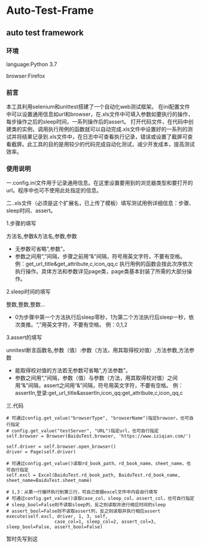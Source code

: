 # Auto-Test-Frame
## auto test framework
### 环境
language:Python 3.7 

browser:Firefox
### 前言
本工具利用selenium和unittest搭建了一个自动化web测试框架。
在ini配置文件中可以设置通用信息如url和browser，在.xls文件中可填入参数如要执行的操作，每步操作之后的sleep时间，一系列操作后的assert。
打开代码文件，在代码中创建类的实例，调用执行用例的函数就可以自动完成.xls文件中设置好的一系列的测试并将结果记录到.xls文件中，在日志中可查看执行记录，错误或设置了截屏可查看截屏。此工具的目的是用较少的代码完成自动化测试，减少开发成本，提高测试效率。
### 使用说明
一.config.ini文件用于记录通用信息。在这里设置要用到的浏览器类型和要打开的url。程序中也可不使用此处指定的信息。

二..xls文件（必须是这个扩展名，已上传了模板）填写测试用例详细信息：步骤、sleep时间、assert。

1.步骤的填写

方法名,参数&方法名,参数,参数
+ 无参数可省略“,参数”。
+ 参数之间用“,”间隔，步骤之前用“&”间隔，符号用英文字符，不要有空格。
例：get_url_title&get_attribute,c,icon_qq,c
执行用例的函数会按此次序依次执行操作。具体方法和参数详见page类，page类基本封装了所需的大部分操作。


2.sleep时间的填写

整数,整数,整数...
+ 0为步骤中第一个方法执行后sleep零秒，1为第二个方法执行后sleep一秒，依次类推。“,”用英文字符，不要有空格。
例：0,1,2


3.assert的填写

unnitest断言函数名,参数（值）:参数（方法，用其取得校对值）,方法参数,方法参数
+ 能取得校对值的方法若无参数可省略“,方法参数”。
+ 参数之间用“,”间隔，参数（值）与参数（方法，用其取得校对值）之间用“&”间隔，assert之间用“&”间隔，符号用英文字符，不要有空格。
例：assertIn,登录:get_url_title&assertIn,icon_qq:get_attribute,c,icon_qq,c

三.代码
```
# 可通过config.get_value("browserType", "browserName")指定browser，也可自行指定
# config.get_value("testServer", "URL")指定url，也可自行指定
self.browser = Browser(BaiduTest.browser, 'https://www.iziqian.com/')

self.driver = self.browser.open_browser()
driver = Page(self.driver)

# 可通过config.get_value()读取rd_book_path、rd_book_name、sheet_name，也可自行指定
self.excl = Excel(BaiduTest.rd_book_path, BaiduTest.rd_book_name, sheet_name=BaiduTest.sheet_name)

# 1,3：从第一行循环执行到第三行，可自己依据excel文件中内容自行填写
# 可通过config.get_value()读取case_col、sleep_col、assert_col，也可自行指定
# sleep_bool=False则不读取sleep列，反之则读取并进行相应时间的sleep
# assert_bool=False则不读取assert列，反之则读取并执行相应assert
execute(self.excl, driver, 1, 3, self,
                  case_col=1, sleep_col=2, assert_col=3, sleep_bool=False, assert_bool=False)
```
暂时先写到这

